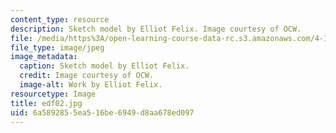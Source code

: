 ```yaml
---
content_type: resource
description: Sketch model by Elliot Felix. Image courtesy of OCW.
file: /media/https%3A/open-learning-course-data-rc.s3.amazonaws.com/4-196-architecture-design-level-ii-cuba-studio-spring-2004/6a5892855ea516be6949d8aa678ed097_edf02.jpg
file_type: image/jpeg
image_metadata:
  caption: Sketch model by Elliot Felix.
  credit: Image courtesy of OCW.
  image-alt: Work by Elliot Felix.
resourcetype: Image
title: edf02.jpg
uid: 6a589285-5ea5-16be-6949-d8aa678ed097
---
```

